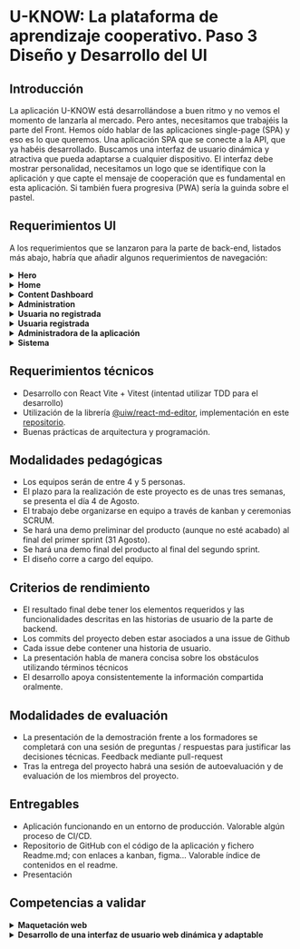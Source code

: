 # U-KNOW: La plataforma de aprendizaje cooperativo. Paso 3 Diseño y Desarrollo del UI

## Introducción

La aplicación U-KNOW está desarrollándose a buen ritmo y no vemos el momento de lanzarla al mercado. Pero antes, necesitamos que trabajéis la parte del Front. Hemos oído hablar de las aplicaciones single-page (SPA) y eso es lo que queremos. Una aplicación SPA que se conecte a la API, que ya habéis desarrollado. Buscamos una interfaz de usuario dinámica y atractiva que pueda adaptarse a cualquier dispositivo. El interfaz debe mostrar personalidad, necesitamos un logo que se identifique con la aplicación y que capte el mensaje de cooperación que es fundamental en esta aplicación. Si también fuera progresiva (PWA) sería la guinda sobre el pastel.

## Requerimientos UI

A los requerimientos que se lanzaron para la parte de back-end, listados más abajo, habría que añadir algunos requerimientos de navegación:

<details>
  <summary><b>Hero</b></summary>

  - La aplicación comienza con un **hero** que ocupa todo el view-port. La imagen del hero debe tener una cierta animación antes de mostrar un enlace a "ver contenidos" que dirigirá a la página principal o home.
</details>
<details>
  <summary><b>Home</b></summary>

  - La **home**, debe constar de:
    - Una **barra de navegación** superior que sin estado mostrará:
      - Un logo con el nombre de la app
      - Un avatar

      - Comportamiento de la barra de navegación:
        - Al clicar el logo se navega a la home
        - Al clicar el avatar:
          - si no hay usuario logado navega a la página de login/register
          - si el usuario está logado debe mostrar un menú con los elementos: profile, contents, logout. El avatar, así mismo debe mostrar el nombre del usuario cuando está logado.
      - Aspecto:
        - En modo móvil, la barra de navegación será de tipo bottom navigation, con todas las opciones del menú:
          ![bottom-navigation](https://lh3.googleusercontent.com/14jax4TqtGJ1R7uteNETMHtrB4_83FOVLCsLW3VxWh17Mle2RiCPiUwPgN0hEXqkCr-281geh88fDMuEZyGVTyhZ_j8hO9RHElEa=w1064-v0)
        - En modo laptop la barra será muy minimalista y deberá desaparecer con el scroll-down del contenido y aparecer con el scroll-up.
    - Una **caja de búsqueda de contenidos** que filtrará en tiempo real la lista desplegada
    - Una **lista de contenidos** que mostrará una "card" con la información minima del contenido. La lista tendrá scroll infinito y debe cargarse de forma diferida. Cada tarjeta mostrará dos botones: "Ver más" y Comprar.
      - "Ver más": muestra un modal con una ampliación de la información y un enlace a ver la información completa con comentarios (opcional)
      - Comprar: chequea si hay saldo y muestra pantalla de confirmación de compra.

  </details>
<details>
  <summary><b>Content Dashboard</b></summary>
    - Enlace a crear, editar o borrar contenido propio
    - Muestra todos los contenidos propios y comprados.
</details>
<details>
  <summary><b>Administration</b></summary>
</details>

<details>
  <summary><b>Usuaria no registrada</b></summary>

  - Puede ver la lista de contenidos ordenada por valoración
  - Puede realizar búsquedas por palabras claves o etiquetas
  - Puede registrarse

  </details>
  <details>
  <summary><b>Usuaria registrada</b></summary>

  - Puede logarse
  - Puede recuperar la contraseña
  - Puede ver la lista de contenidos ordenada por valoración
  - Puede realizar búsquedas por palabras claves o etiquetas
  - Puede actualizar su perfil (menos nombre, email y wallet)
  - Puede crear contenido
  - Puede editar contenido
  - Puede eliminar contenido, si no ha sido comprado
  - Puede visualizar la lista de contenido creado
  - Puede comprar contenido
  - Puede visualiza la lista de contenido comprado
  - Puede visualizar un contenido comprado
  - Puede valorar contenido comprado (sólo 1 vez)
  - Puede comentar contenido comprado (sólo 1 vez)
  - Puede enviar una notificación de chat a una autora de contenido
  - Puede visualizar notificaciones de chat sobre algún contenido
  - Puede intercambiar mensajes de chat con una autora de contenido, o solicitante

  </details>
  <details>
  <summary><b>Administradora de la aplicación</b></summary>

  - Puede ver la lista de contenidos
  - Puede realizar búsquedas por palabras claves o etiquetas
  - Puede eliminar contenido
  - Puede ver lista de usuarias
  - Puede eliminar una usuaria
  - Puede actualizar una usuaria

  </details>

  <details>
  <summary><b>Sistema</b></summary>

  - Actualiza el wallet de la usuaria cuando se registra
  - Actualiza el wallet de la usuaria cuando compra contenido
  - Actualiza el precio del contenido cuando se publica
  - Notifica a la usuaria que no tiene saldo para comprar contenido si el wallet es inferior al precio del contenido
  - Ajusta la valoración del curso con cada valoración de una usuaria
    - Las 4 primeras valoraciones solo contarán como >= a 4.8
    - A partir de la 5ª valoración se hace la media
    - Comunica en tiempo real la valoración del curso
  - Actualiza el precio del contenido cuando alcanza una media de valoración < = 3
  - Chequea el contenido para buscar plagios.
  - Puede actualizar una usuaria

  </details>

## Requerimientos técnicos
- Desarrollo con React Vite + Vitest (intentad utilizar TDD para el desarrollo)
- Utilización de la librería [@uiw/react-md-editor](https://uiwjs.github.io/react-md-editor/), implementación en este [repositorio](https://github.com/factoriaf5-p7/prueba-markdown.git).
- Buenas prácticas de arquitectura y programación.

## Modalidades pedagógicas

- Los equipos serán de entre 4 y 5 personas.
- El plazo para la realización de este proyecto es de unas tres semanas, se presenta el día 4 de Agosto.
- El trabajo debe organizarse en equipo a través de kanban y ceremonias SCRUM.
- Se hará una demo preliminar del producto (aunque no esté acabado) al final del primer sprint (31 Agosto).
- Se hará una demo final del producto al final del segundo sprint.
- El diseño corre a cargo del equipo.

## Criterios de rendimiento

- El resultado final debe tener los elementos requeridos y las funcionalidades descritas en las historias de usuario de la parte de backend.
- Los commits del proyecto deben estar asociados a una issue de Github
- Cada issue debe contener una historia de usuario.
- La presentación habla de manera concisa sobre los obstáculos utilizando términos técnicos
- El desarrollo apoya consistentemente la información compartida oralmente.

## Modalidades de evaluación

- La presentación de la demostración frente a los formadores se completará con una sesión de preguntas / respuestas para justificar las decisiones técnicas. Feedback mediante pull-request
- Tras la entrega del proyecto habrá una sesión de autoevaluación y de evaluación de los miembros del proyecto.

## Entregables
- Aplicación funcionando en un entorno de producción. Valorable algún proceso de CI/CD.
- Repositorio de GitHub con el código de la aplicación y fichero Readme.md; con enlaces a kanban, figma... Valorable índice de contenidos en el readme.
- Presentación

## Competencias a validar

  <details>
  <summary><b>Maquetación web</b></summary>

- La maquetación tiene en cuenta las características funcionales descritas en los casos de uso o historias de usuario
- La secuencia de pantallas se formaliza mediante un diagrama
- La maquetación y la secuencia de pantallas son validadas por el usuario
- La maquetación respeta la carta gráfica de la empresa v es adecuada con la experiencia del usuario y el dispositivo al que va dirigido
- La maquetación respeta los principios de seguridad de una interfaz de usuario
- La maquetación tiene en cuenta los requisitos de seguridad específicos de la aplicación
- El contenido de la maquetación está escrito, en castellano o en inglés, de manera adaptada al interlocutor y sin errores

</details>

  <details>
  <summary><b>Desarrollo de una interfaz de usuario web dinámica y adaptable</b></summary>

- Las páginas web respetan la carta gráfica de la empresa y están alineadas con la experiencia del usuario, incluyendo la experiencia móvil.
- La arquitectura de la aplicación se ajusta a las buenas prácticas de desarrollo y seguridad de las aplicaciones web
- La aplicación web está optimizada para dispositivos móviles
- El código fuente está documentado o autodocumentado
- La aplicación web está publicada en un servidor
- Los test garantizan que las páginas web cumplen los requisitos descritos en las especificaciones
- Los test de seguridad siguen un método reconocido por la profesión
- El tema de la búsqueda se expresa con precisión en castellano o inglés
- La documentación técnica relacionada con las tecnologías asociadas, en castellano o en inglés, se entiende (sin interpretaciones erróneas).
- El proceso de búsqueda permite resolver un problema técnico o implementar una nueva funcionalidad
- El monitoreo de vulnerabilidades conocidas permite identificar y corregir vulnerabilidades potenciales
- Se comparten los resultados de la búsqueda, oralmente o por escrito, con la pareja o equipo.

</details>
